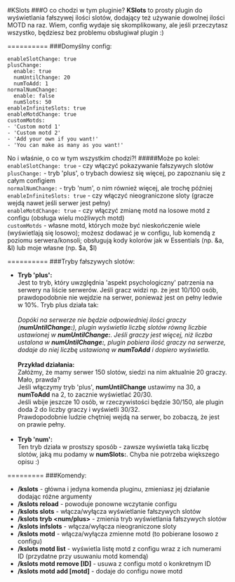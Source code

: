 #KSlots
###O co chodzi w tym pluginie?
**KSlots** to prosty plugin do wyświetlania fałszywej ilości slotów, dodający też używanie dowolnej ilości MOTD na raz. Wiem, config wydaje się skomplikowany, ale jeśli przeczytasz wszystko, będziesz bez problemu obsługiwał plugin :)

==========
###Domyślny config:
```
enableSlotChange: true
plusChange:
  enable: true
  numUntilChange: 20
  numToAdd: 1
normalNumChange:
  enable: false
  numSlots: 50
enableInfiniteSlots: true
enableMotdChange: true
customMotds:
- 'Custom motd 1'
- 'Custom motd 2'
- 'Add your own if you want!'
- 'You can make as many as you want!'
```
No i właśnie, o co w tym wszystkim chodzi?!
#####Może po kolei:
`enableSlotChange: true` - czy włączyć pokazywanie fałszywych slotów<br>
`plusChange:` - tryb 'plus', o trybach dowiesz się więcej, po zapoznaniu się z całym configiem<br>
`normalNumChange:` - tryb 'num', o nim również więcej, ale trochę później<br>
`enableInfiniteSlots: true` - czy włączyć nieograniczone sloty (gracze wejdą nawet jeśli serwer jest pełny)<br>
`enableMotdChange: true` - czy włączyć zmianę motd na losowe motd z configu (obsługa wielu możliwych motd)<br>
`customMotds` - własne motd, których może być nieskończenie wiele (wyświetlają się losowo); możesz dodawać je w configu, lub komendą z poziomu serwera/konsoli; obsługują kody kolorów jak w Essentials (np. &a, &l) lub moje własne (np. $a, $l)

==========
###Tryby fałszywych slotów:
- **Tryb 'plus':**<br>
Jest to tryb, który uwzględnia 'aspekt psychologiczny' patrzenia na serwery na liście serwerów. Jeśli gracz widzi np. że jest 10/100 osób, prawdopodobnie nie wejdzie na serwer, ponieważ jest on pełny ledwie w 10%. Tryb plus działa tak:<br><br>
_Dopóki na serwerze nie będzie odpowiedniej ilości graczy (**numUntilChange:**), plugin wyświetla liczbę slotów równą liczbie ustawionej w **numUntilChange:**. Jeśli graczy jest więcej, niż liczba ustalona w **numUntilChange:**, plugin pobiera ilość graczy na serwerze, dodaje do niej liczbę ustawioną w **numToAdd** i dopiero wyświetla._<br><br>
**Przykład działania:**<br>
Załóżmy, że mamy serwer 150 slotów, siedzi na nim aktualnie 20 graczy. Mało, prawda?<br>
Jeśli włączymy tryb 'plus', **numUntilChange** ustawimy na 30, a **numToAdd** na 2, to zacznie wyświetlać 20/30.<br>
Jeśli wbije jeszcze 10 osób, w rzeczywistości będzie 30/150, ale plugin doda 2 do liczby graczy i wyświetli 30/32.<br>
Prawdopodobnie ludzie chętniej wejdą na serwer, bo zobaczą, że jest on prawie pełny.<br><br>
- **Tryb 'num':**<br>
Ten tryb działa w prostszy sposób - zawsze wyświetla taką liczbę slotów, jaką mu podamy w **numSlots:**. Chyba nie potrzeba większego opisu :)

=========
###Komendy:
- **/kslots** - główna i jedyna komenda pluginu, zmieniasz jej działanie dodając różne argumenty
- **/kslots reload** - powoduje ponowne wczytanie configu
- **/kslots slots** - włącza/wyłącza wyświetlanie fałszywych slotów
- **/kslots tryb <num/plus>** - zmienia tryb wyświetlania fałszywych slotów
- **/kslots infslots** - włącza/wyłącza nieograniczone sloty
- **/kslots motd** - włącza/wyłącza zmienne motd (to pobierane losowo z configu)
- **/kslots motd list** - wyświetla listę motd z configu wraz z ich numerami ID (przydatne przy usuwaniu motd komendą)
- **/kslots motd remove [ID]** - usuwa z configu motd o konkretnym ID
- **/kslots motd add [motd]** - dodaje do configu nowe motd
